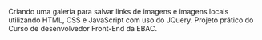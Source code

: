 Criando uma galeria para salvar links de imagens e imagens locais utilizando HTML, CSS e JavaScript com uso do JQuery. 
Projeto prático do Curso de desenvolvedor Front-End da EBAC. 
